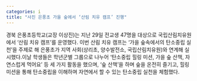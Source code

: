 ```yaml
---
categories: i
title: "사진 은풍초 가을 숲에서 ‘산림 치유 캠프’ 진행"
---
```

경북 은풍초등학교(교장 이상진)는 지난 29일 전교생 47명을 대상으로 국립산림치유원에서 ‘산림 치유 캠프’를 운영했다. 이번 산림 치유 캠프는 ‘가을 숲속에서의 탄소중립 실천’을 주제로 해 은풍초가 지역 사회(상리초, 양수발전소, 국립산림치유원)와 연계해 실시했다.이날 학생들은 학년군별 그룹으로 나누어 ‘탄소중립 힐링 미션, 가을 숲 산책, 자연스럽게 먹어요’ 등 세 가지 활동을 했으며, ‘숲 산책’을 하며 숲을 온전히 즐기고, 힐링 미션을 통해 탄소중립을 이해하며 자연에서 할 수 있는 탄소중립 실천을 체험했다.